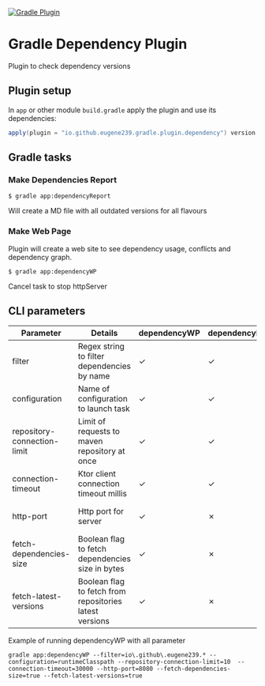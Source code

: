 [![Gradle Plugin](https://img.shields.io/gradle-plugin-portal/v/io.github.eugene239.gradle.plugin.dependency)](https://plugins.gradle.org/plugin/io.github.eugene239.gradle.plugin.dependency)

# Gradle Dependency Plugin

Plugin to check dependency versions

## Plugin setup

In `app` or other module `build.gradle` apply the plugin and use its dependencies:

```gradle
apply(plugin = "io.github.eugene239.gradle.plugin.dependency") version $latest
```

## Gradle tasks

### Make Dependencies Report

```shell
$ gradle app:dependencyReport
```

Will create a MD file with all outdated versions for all flavours

### Make Web Page

Plugin will create a web site to see dependency usage, conflicts and dependency graph.

```shell
$ gradle app:dependencyWP
```

Cancel task to stop httpServer

## CLI parameters

| Parameter                   | Details                                                 | dependencyWP | dependencyReport | Example                      | Default            | 
|-----------------------------|---------------------------------------------------------|--------------|------------------|------------------------------|--------------------|
| filter                      | Regex string to filter dependencies by name             | &check;      | &check;          | io\\.github\\.eugene239.*    |                    |
| configuration               | Name of configuration to launch task                    | &check;      | &check;          | defaultDebugRuntimeClasspath |                    |
| repository-connection-limit | Limit of requests to maven repository at once           | &check;      | &check;          | 10                           | 20                 |
| connection-timeout          | Ktor client connection timeout millis                   | &check;      | &check;          | 10000                        | 10000              |
| http-port                   | Http port for server                                    | &check;      | &cross;          | 8080                         | Random unused port |  
| fetch-dependencies-size     | Boolean flag to fetch dependencies size in bytes        | &check;      | &cross;          | true                         | false              |
| fetch-latest-versions       | Boolean flag to fetch from repositories latest versions | &check;      | &cross;          | true                         | false              |

Example of running dependencyWP with all parameter
```shell
gradle app:dependencyWP --filter=io\.github\.eugene239.* --configuration=runtimeClasspath --repository-connection-limit=10  --connection-timeout=30000 --http-port=8080 --fetch-dependencies-size=true --fetch-latest-versions=true 
```
